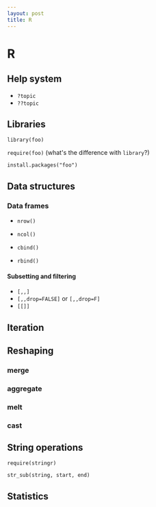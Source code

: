 ```yaml
---
layout: post
title: R
---
```


# R

## Help system

- `?topic`
- `??topic`

## Libraries

`library(foo)`

`require(foo)` (what's the difference with `library`?)

`install.packages("foo")`



## Data structures

### Data frames

- `nrow()`
- `ncol()`

- `cbind()`
- `rbind()`

#### Subsetting and filtering

- `[,,]`
- `[,,drop=FALSE]` or `[,,drop=F]`
- `[[]]`

## Iteration

## Reshaping

### merge

### aggregate

### melt

### cast

## String operations

`require(stringr)`

`str_sub(string, start, end)`

## Statistics

